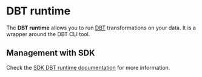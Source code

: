# DBT runtime

The **DBT runtime** allows you to run [DBT](https://www.getdbt.com/) transformations on your data. It is a wrapper around the DBT CLI tool.

## Management with SDK

Check the [SDK DBT runtime documentation](https://scc-digitalhub.github.io/sdk-docs/runtimes/dbt/) for more information.
